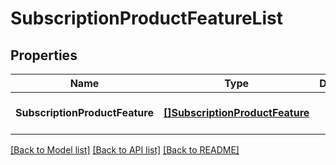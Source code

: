 # SubscriptionProductFeatureList

## Properties
Name | Type | Description | Notes
------------ | ------------- | ------------- | -------------
**SubscriptionProductFeature** | [**[]SubscriptionProductFeature**](SubscriptionProductFeature.md) |  | [optional] [default to null]

[[Back to Model list]](../README.md#documentation-for-models) [[Back to API list]](../README.md#documentation-for-api-endpoints) [[Back to README]](../README.md)


